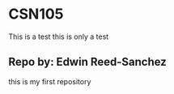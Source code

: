 # CSN105
This is a test this is only a test

## Repo by: Edwin Reed-Sanchez
this is my first repository 


